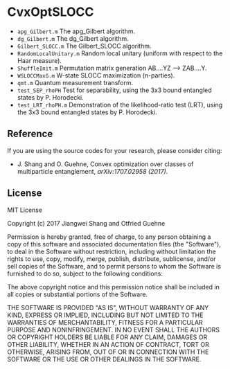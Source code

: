 # CvxOptSLOCC

 * `apg_Gilbert.m` The apg_Gilbert algorithm.
 * `dg_Gilbert.m` The dg_Gilbert algorithm.
 * `Gilbert_SLOCC.m` The Gilbert_SLOCC algorithm.
 * `RandomLocalUnitary.m` Random local unitary (uniform with respect to the Haar measure).
 * `ShuffleInit.m` Permutation matrix generation AB....YZ --> ZAB....Y.
 * `WSLOCCMaxG.m` W-state SLOCC maximization (n-parties).
 * `qmt.m` Quantum measurement transform.
 * `test_SEP_rhoPH` Test for separability, using the 3x3 bound entangled states by P. Horodecki.
 * `test_LRT_rhoPH.m` Demonstration of the likelihood-ratio test (LRT), using the 3x3 bound entangled states by P. Horodecki.
 
 
 
Reference
----
If you are using the source codes for your research, please consider citing:
 * J. Shang and O. Guehne, Convex optimization over classes of multiparticle entanglement, *arXiv:1707.02958 (2017)*.


License
----

MIT License

Copyright (c) 2017 Jiangwei Shang and Otfried Guehne

Permission is hereby granted, free of charge, to any person obtaining a copy
of this software and associated documentation files (the "Software"), to deal
in the Software without restriction, including without limitation the rights
to use, copy, modify, merge, publish, distribute, sublicense, and/or sell
copies of the Software, and to permit persons to whom the Software is
furnished to do so, subject to the following conditions:

The above copyright notice and this permission notice shall be included in all
copies or substantial portions of the Software.

THE SOFTWARE IS PROVIDED "AS IS", WITHOUT WARRANTY OF ANY KIND, EXPRESS OR
IMPLIED, INCLUDING BUT NOT LIMITED TO THE WARRANTIES OF MERCHANTABILITY,
FITNESS FOR A PARTICULAR PURPOSE AND NONINFRINGEMENT. IN NO EVENT SHALL THE
AUTHORS OR COPYRIGHT HOLDERS BE LIABLE FOR ANY CLAIM, DAMAGES OR OTHER
LIABILITY, WHETHER IN AN ACTION OF CONTRACT, TORT OR OTHERWISE, ARISING FROM,
OUT OF OR IN CONNECTION WITH THE SOFTWARE OR THE USE OR OTHER DEALINGS IN THE
SOFTWARE.
